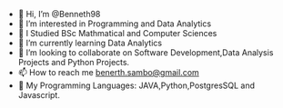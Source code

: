 - 👋 Hi, I’m @Benneth98
- 👀 I’m interested in Programming and Data Analytics
- 🌱 I Studied BSc Mathmatical and Computer Sciences
- 🌱 I’m currently learning Data Analytics
- 💞️ I’m looking to collaborate on Software Development,Data Analysis Projects and Python Projects.
- 📫 How to reach me benerth.sambo@gmail.com
- 💞️ My Programming Languages: JAVA,Python,PostgresSQL and Javascript.
<!---
Benneth98/Benneth98 is a ✨ special ✨ repository because its `README.md` (this file) appears on your GitHub profile.
You can click the Preview link to take a look at your changes.
--->
